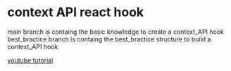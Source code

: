 # context API react hook

main branch is containg the basic knowledge to create a context_API hook 
best_bractice branch is containg the best_bractice structure to build a context_API hook

[youtube tutorial ](https://www.youtube.com/watch?v=5LrDIWkK_Bc)